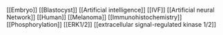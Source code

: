 [[Embryo]]
[[Blastocyst]]
[[Artificial intelligence]]
[[IVF]]
[[Artificial neural Network]]
[[Human]]
[[Melanoma]]
[[Immunohistochemistry]]
[[Phosphorylation]]
[[ERK1/2]]
[[extracellular signal-regulated kinase 1/2]]
